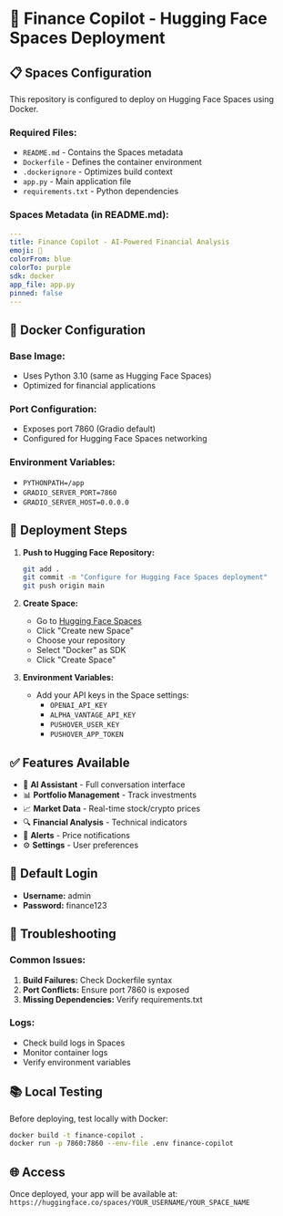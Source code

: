 # 🚀 Finance Copilot - Hugging Face Spaces Deployment

## 📋 **Spaces Configuration**

This repository is configured to deploy on Hugging Face Spaces using Docker.

### **Required Files:**
- `README.md` - Contains the Spaces metadata
- `Dockerfile` - Defines the container environment
- `.dockerignore` - Optimizes build context
- `app.py` - Main application file
- `requirements.txt` - Python dependencies

### **Spaces Metadata (in README.md):**
```yaml
---
title: Finance Copilot - AI-Powered Financial Analysis
emoji: 🚀
colorFrom: blue
colorTo: purple
sdk: docker
app_file: app.py
pinned: false
---
```

## 🐳 **Docker Configuration**

### **Base Image:**
- Uses Python 3.10 (same as Hugging Face Spaces)
- Optimized for financial applications

### **Port Configuration:**
- Exposes port 7860 (Gradio default)
- Configured for Hugging Face Spaces networking

### **Environment Variables:**
- `PYTHONPATH=/app`
- `GRADIO_SERVER_PORT=7860`
- `GRADIO_SERVER_HOST=0.0.0.0`

## 🚀 **Deployment Steps**

1. **Push to Hugging Face Repository:**
   ```bash
   git add .
   git commit -m "Configure for Hugging Face Spaces deployment"
   git push origin main
   ```

2. **Create Space:**
   - Go to [Hugging Face Spaces](https://huggingface.co/spaces)
   - Click "Create new Space"
   - Choose your repository
   - Select "Docker" as SDK
   - Click "Create Space"

3. **Environment Variables:**
   - Add your API keys in the Space settings:
     - `OPENAI_API_KEY`
     - `ALPHA_VANTAGE_API_KEY`
     - `PUSHOVER_USER_KEY`
     - `PUSHOVER_APP_TOKEN`

## ✅ **Features Available**

- 🤖 **AI Assistant** - Full conversation interface
- 📊 **Portfolio Management** - Track investments
- 📈 **Market Data** - Real-time stock/crypto prices
- 🔍 **Financial Analysis** - Technical indicators
- 🔔 **Alerts** - Price notifications
- ⚙️ **Settings** - User preferences

## 🔑 **Default Login**

- **Username:** admin
- **Password:** finance123

## 🐛 **Troubleshooting**

### **Common Issues:**
1. **Build Failures:** Check Dockerfile syntax
2. **Port Conflicts:** Ensure port 7860 is exposed
3. **Missing Dependencies:** Verify requirements.txt

### **Logs:**
- Check build logs in Spaces
- Monitor container logs
- Verify environment variables

## 📚 **Local Testing**

Before deploying, test locally with Docker:
```bash
docker build -t finance-copilot .
docker run -p 7860:7860 --env-file .env finance-copilot
```

## 🌐 **Access**

Once deployed, your app will be available at:
`https://huggingface.co/spaces/YOUR_USERNAME/YOUR_SPACE_NAME`


